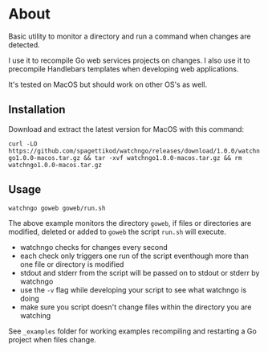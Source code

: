 # About
Basic utility to monitor a directory and run a command when changes
are detected.

I use it to recompile Go web services projects on changes. I also use it to precompile Handlebars templates when developing web applications.

It's tested on MacOS but should work on other OS's as well.

## Installation
Download and extract the latest version for MacOS with this command:

```curl -LO https://github.com/spagettikod/watchngo/releases/download/1.0.0/watchngo1.0.0-macos.tar.gz && tar -xvf watchngo1.0.0-macos.tar.gz && rm watchngo1.0.0-macos.tar.gz```

## Usage
```watchngo goweb goweb/run.sh```

The above example monitors the directory ```goweb```, if files or directories are modified, deleted or added to ```goweb``` the script ```run.sh``` will execute.

* watchngo checks for changes every second
* each check only triggers one run of the script eventhough more than one file or directory is modified
* stdout and stderr from the script will be passed on to stdout or stderr by watchngo
* use the ```-v``` flag while developing your script to see what watchngo is doing
* make sure you script doesn't change files within the directory you are watching

See ```_examples``` folder for working examples recompiling and restarting a Go project when
files change.
